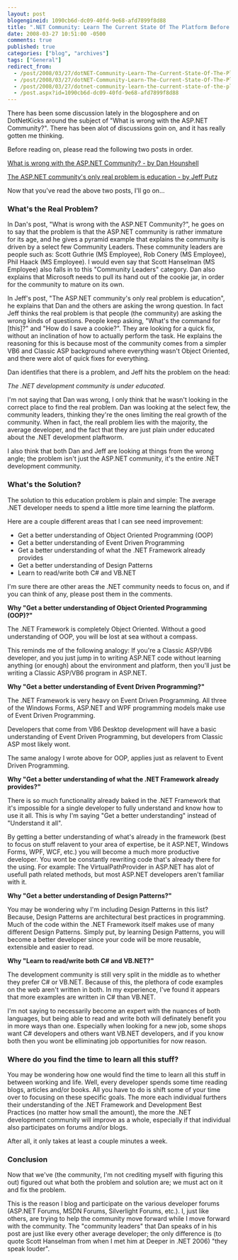 ```yaml
---
layout: post
blogengineid: 1090cb6d-dc09-40fd-9e68-afd7899f8d88
title: ".NET Community: Learn The Current State Of The Platform Before Deciding On Its Future"
date: 2008-03-27 10:51:00 -0500
comments: true
published: true
categories: ["blog", "archives"]
tags: ["General"]
redirect_from: 
  - /post/2008/03/27/dotNET-Community-Learn-The-Current-State-Of-The-Platform-Before-Deciding-On-Its-Future.aspx
  - /post/2008/03/27/dotNET-Community-Learn-The-Current-State-Of-The-Platform-Before-Deciding-On-Its-Future
  - /post/2008/03/27/dotnet-community-learn-the-current-state-of-the-platform-before-deciding-on-its-future
  - /post.aspx?id=1090cb6d-dc09-40fd-9e68-afd7899f8d88
---
```

<!-- more -->


There has been some discussion lately in the blogosphere and on DotNetKicks around the subject of &quot;What is wrong with the ASP.NET Community?&quot;. There has been alot of discussions goin on, and it has really gotten me thinking. 



Before reading on, please read the following two posts in order. 



<a href="http://danhounshell.com/blogs/dan/archive/2008/03/24/what-is-wrong-with-the-asp-net-community.aspx" target="_blank">What is wrong with the ASP.NET Community? - by Dan Hounshell</a> 



<a href="http://weblogs.asp.net/jeff/archive/2008/03/26/the-asp-net-community-s-only-real-problem-is-education.aspx" target="_blank">The ASP.NET community&#39;s only real problem is education - by Jeff Putz</a> 



Now that you&#39;ve read the above two posts, I&#39;ll go on... 

<h3>What&#39;s the Real Problem? </h3>


In Dan&#39;s post, &quot;What is wrong with the ASP.NET Community?&quot;, he goes on to say that the problem is that the ASP.NET community is rather immature for its age, and he gives a pyramid example that explains the community is driven by a select few Community Leaders. These community leaders are people such as: Scott Guthrie (MS Employee), Rob Conery (MS Employee), Phil Haack (MS Employee). I would even say that Scott Hanselman (MS Employee) also falls in to this &quot;Community Leaders&quot; category. Dan also explains that Microsoft needs to pull its hand out of the cookie jar, in order for the community to mature on its own. 



In Jeff&#39;s post, &quot;The ASP.NET community&#39;s only real problem is education&quot;, he explains that Dan and the others are asking the wrong question. In fact Jeff thinks the real problem is that people (the community) are asking the wrong kinds of questions. People keep asking, &quot;What&#39;s the command for [this]?&quot; and &quot;How do I save a cookie?&quot;. They are looking for a quick fix, without an inclination of how to actually perform the task. He explains the reasoning for this is because most of the community comes from a simpler VB6 and Classic ASP background where everything wasn&#39;t Object Oriented, and there were alot of quick fixes for everything. 



Dan identifies that there is a problem, and Jeff hits the problem on the head: 



*The .NET development community is under educated.* 



I&#39;m not saying that Dan was wrong, I only think that he wasn&#39;t looking in the correct place to find the real problem. Dan was looking at the select few, the community leaders, thinking they&#39;re the ones limiting the real growth of the community. When in fact, the reall problem lies with the majority, the average developer, and the fact that they are just plain under educated about the .NET development plaftworm. 



I also think that both Dan and Jeff are looking at things from the wrong angle; the problem isn&#39;t just the ASP.NET community, it&#39;s the entire .NET development community. 

<h3>What&#39;s the Solution? </h3>


The solution to this education problem is plain and simple: The average .NET developer needs to spend a little more time learning the platform. 



Here are a couple different areas that I can see need improvement: 

<ul>
	<li>Get a better understanding of Object Oriented Programming (OOP)</li>
	<li>Get a better understanding of Event Driven Programming</li>
	<li>Get a better understanding of what the .NET Framework already provides</li>
	<li>Get a better understanding of Design Patterns</li>
	<li>Learn to read/write both C# and VB.NET</li>
</ul>


I&#39;m sure there are other areas the .NET community needs to focus on, and if you can think of any, please post them in the comments. 



**Why &quot;Get a better understanding of Object Oriented Programming (OOP)?&quot;** 



The .NET Framework is completely Object Oriented. Without a good understanding of OOP, you will be lost at sea without a compass. 



This reminds me of the following analogy: If you&#39;re a Classic ASP/VB6 developer, and you just jump in to writing ASP.NET code without learning anything (or enough) about the environment and platform, then you&#39;ll just be writing a Classic ASP/VB6 program in ASP.NET. 



**Why &quot;Get a better understanding of Event Driven Programming?&quot;** 



The .NET Framework is very heavy on Event Driven Programming. All three of the Windows Forms, ASP.NET and WPF programming models make use of Event Driven Programming. 



Developers that come from VB6 Desktop development will have a basic understanding of Event Driven Programming, but developers from Classic ASP most likely wont. 



The same analogy I wrote above for OOP, applies just as relavent to Event Driven Programming. 



**Why &quot;Get a better understanding of what the .NET Framework already provides?&quot;** 



There is so much functionality already baked in the .NET Framework that it&#39;s impossible for a single developer to fully understand and know how to use it all. This is why I&#39;m saying &quot;Get a better understanding&quot; instead of &quot;Understand it all&quot;. 



By getting a better understanding of what&#39;s already in the framework (best to focus on stuff relavent to your area of expertise, be it ASP.NET, Windows Forms, WPF, WCF, etc.) you will become a much more productive developer. You wont be constantly rewriting code that&#39;s already there for the using. For example: The VirtualPathProvider in ASP.NET has alot of usefull path related methods, but most ASP.NET developers aren&#39;t familiar with it. 



**Why &quot;Get a better understanding of Design Patterns?&quot;** 



You may be wondering why I&#39;m including Design Patterns in this list? Because, Design Patterns are architectural best practices in programming. Much of the code within the .NET Framework itself makes use of many different Design Patterns. Simply put, by learning Design Patterns, you will become a better developer since your code will be more reusable, extensible and easier to read. 



**Why &quot;Learn to read/write both C# and VB.NET?&quot;** 



The development community is still very split in the middle as to whether they prefer C# or VB.NET. Because of this, the plethora of code examples on the web aren&#39;t written in both. In my experience, I&#39;ve found it appears that more examples are written in C# than VB.NET. 



I&#39;m not saying to necessarily become an expert with the nuances of both languages, but being able to read and write both will definately benefit you in more ways than one. Especially when looking for a new job, some shops want C# developers and others want VB.NET developers, and if you know both then you wont be elliminating job opportunities for now reason. 

<h3>Where do you find the time to learn all this stuff?</h3>


You may be wondering how one would find the time to learn all this stuff in between working and life. Well, every developer spends some time reading blogs, articles and/or books. All you have to do is shift some of your time over to focusing on these specific goals. The more each individual furthers their understanding of the .NET Framework and Development Best Practices (no matter how small the amount), the more the .NET development community will improve as a whole, especially if that individual also participates on forums and/or blogs. 



After all, it only takes at least a couple minutes a week. 

<h3>Conclusion</h3>


Now that we&#39;ve (the community, I&#39;m not crediting myself with figuring this out) figured out what both the problem and solution are; we must act on it and fix the problem.



This is the reason I blog and participate on the various developer forums (ASP.NET Forums, MSDN Forums, Silverlight Forums, etc.). I, just like others, are trying to help the community move forward while I move forward with the community. The &quot;community leaders&quot; that Dan speaks of in his post are just like every other average developer; the only difference is (to quote Scott Hanselman from when I met him at Deeper in .NET 2006) &quot;they speak louder&quot;.

